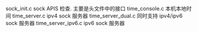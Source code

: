 sock_init.c             sock APIS 检查. 主要是头文件中的接口
time_console.c          本机本地时间
time_server.c           ipv4 sock 服务器
time_server_dual.c      同时支持 ipv4/ipv6 sock 服务器
time_server_ipv6.c      ipv6 sock 服务器

